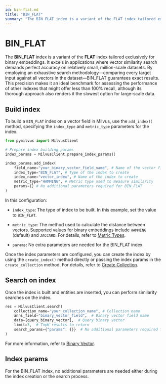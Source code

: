 ```yaml
---
id: bin-flat.md
title: "BIN_FLAT"
summary: "The BIN_FLAT index is a variant of the FLAT index tailored exclusively for binary embeddings. It excels in applications where vector similarity search demands perfect accuracy on relatively small, million-scale datasets. By employing an exhaustive search methodology—comparing every target input against all vectors in the dataset—BIN_FLAT guarantees exact results. This precision makes it an ideal benchmark for assessing the performance of other indexes that might offer less than 100% recall, although its thorough approach also renders it the slowest option for large-scale data."
---
```


# BIN_FLAT

The **BIN_FLAT** index is a variant of the **FLAT** index tailored exclusively for binary embeddings. It excels in applications where vector similarity search demands perfect accuracy on relatively small, million-scale datasets. By employing an exhaustive search methodology—comparing every target input against all vectors in the dataset—BIN_FLAT guarantees exact results. This precision makes it an ideal benchmark for assessing the performance of other indexes that might offer less than 100% recall, although its thorough approach also renders it the slowest option for large-scale data.

## Build index

To build a `BIN_FLAT` index on a vector field in Milvus, use the `add_index()` method, specifying the `index_type` and `metric_type` parameters for the index.

```python
from pymilvus import MilvusClient

# Prepare index building params
index_params = MilvusClient.prepare_index_params()

index_params.add_index(
    field_name="your_binary_vector_field_name", # Name of the vector field to be indexed
    index_type="BIN_FLAT", # Type of the index to create
    index_name="vector_index", # Name of the index to create
    metric_type="HAMMING", # Metric type used to measure similarity
    params={} # No additional parameters required for BIN_FLAT
)
```

In this configuration:

- `index_type`: The type of index to be built. In this example, set the value to `BIN_FLAT`.

- `metric_type`: The method used to calculate the distance between vectors. Supported values for binary embeddings include `HAMMING` (default) and `JACCARD`. For details, refer to [Metric Types](metric.md).

- `params`: No extra parameters are needed for the BIN_FLAT index.

Once the index parameters are configured, you can create the index by using the `create_index()` method directly or passing the index params in the `create_collection` method. For details, refer to [Create Collection](create-collection.md).

## Search on index

Once the index is built and entities are inserted, you can perform similarity searches on the index.

```python
res = MilvusClient.search(
    collection_name="your_collection_name", # Collection name
    anns_field="binary_vector_field",  # Binary vector field name
    data=[query_binary_vector],  # Query binary vector
    limit=3,  # TopK results to return
    search_params={"params": {}}  # No additional parameters required for BIN_FLAT
)
```

For more information, refer to [Binary Vector](binary-vector.md).

## Index params

For the BIN_FLAT index, no additional parameters are needed either during the index creation or the search process.
